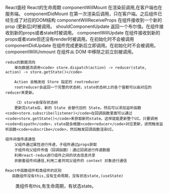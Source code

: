 React面经
    React的生命周期
        componentWillMount 在渲染前调用,在客户端也在服务端。
        componentDidMount  在第一次渲染后调用，只在客户端。之后组件已经生成了对应的DOM结构
        componentWillReceiveProps 在组件接收到一个新的 prop (更新后)时被调用。
        shouldComponentUpdate 返回一个布尔值。在组件接收到新的props或者state时被调用。
        componentWillUpdate 在组件接收到新的props或者state但还没有render时被调用。在初始化时不会被调用
        componentDidUpdate 在组件完成更新后立即调用。在初始化时不会被调用。
        componentWillUnmount 在组件从 DOM 中移除之前立刻被调用。
    
    redux的数据流向
        单向数据流调用<code> store.dispatch(action) -> reducer(state, action) -> store.getState()</code>

        Action 会触发给 Store 指定的 rootreducer
        rootreducer会返回一个完整的状态树，state状态树上的各个值都可以由对应的reducer来更新。

        （3）store会保存状态树
        更新完state后，新的 State 会替代旧的 State。然后可以添加监听函数<code>store.subscribe(listener)</code>在回调函数里面可以通过<code>store.getState()</code>来获取新的state。这样就能更新整个UI。只要调用<code>dispath</code>，state就会根据<code>reducer</code>对应更新，进而触发监听函数<code>subscribe</code>，然后触发回调函数渲染UI。

    组件间值传递通信
        父组件通过属性进行传递，子组件通过props获取
        子组件向父组件传值（回调函数）：通过回调进行传递数据
        利用react-redux进行组件之间的状态信息共享
        非嵌套组件间通信,利用二者共同父组件的 context 对象进行通信

    React中函数组件和类组件的区别
       函数组件没有this,没有生命周期，没有状态state,(useState)
　　    类组件有this,有生命周期，有状态state。